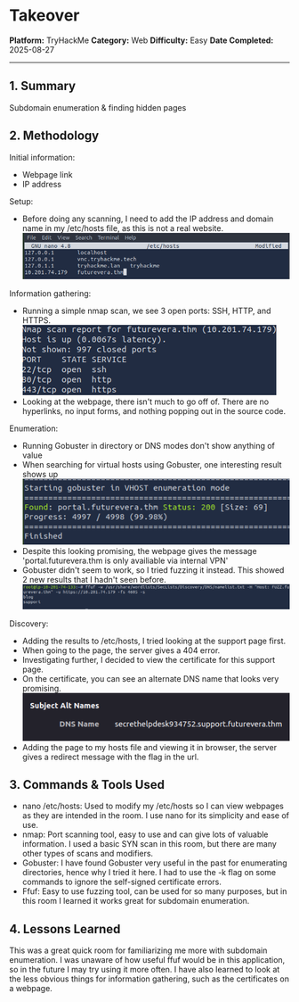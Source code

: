 # Takeover

**Platform:** TryHackMe
**Category:** Web
**Difficulty:** Easy
**Date Completed:** 2025-08-27

---

## 1. Summary
Subdomain enumeration & finding hidden pages

## 2. Methodology
Initial information:
- Webpage link
- IP address

Setup:
- Before doing any scanning, I need to add the IP address and domain name in my /etc/hosts file, as this is not a real website.
![etc/hosts](screenshots/etc-hosts.png)

Information gathering:
- Running a simple nmap scan, we see 3 open ports: SSH, HTTP, and HTTPS.
![nmap scan](screenshots/nmap.png)
- Looking at the webpage, there isn't much to go off of. There are no hyperlinks, no input forms, and nothing popping out in the source code.

Enumeration:
- Running Gobuster in directory or DNS modes don't show anything of value
- When searching for virtual hosts using Gobuster, one interesting result shows up
![gobuster](screenshots/gobuster.png)
- Despite this looking promising, the webpage gives the message 'portal.futurevera.thm is only availiable via internal VPN'
- Gobuster didn't seem to work, so I tried fuzzing it instead. This showed 2 new results that I hadn't seen before.
![ffuf](screenshots/ffuf.png)

Discovery:
- Adding the results to /etc/hosts, I tried looking at the support page first.
- When going to the page, the server gives a 404 error. 
- Investigating further, I decided to view the certificate for this support page.
- On the certificate, you can see an alternate DNS name that looks very promising.
![secret help desk](screenshots/certificate.png)
- Adding the page to my hosts file and viewing it in browser, the server gives a redirect message with the flag in the url.

## 3. Commands & Tools Used
- nano /etc/hosts: Used to modify my /etc/hosts so I can view webpages as they are intended in the room. I use nano for its simplicity and ease of use.
- nmap: Port scanning tool, easy to use and can give lots of valuable information. I used a basic SYN scan in this room, but there are many other types of scans and modifiers.
- Gobuster: I have found Gobuster very useful in the past for enumerating directories, hence why I tried it here. I had to use the -k flag on some commands to ignore the self-signed certificate errors.
- Ffuf: Easy to use fuzzing tool, can be used for so many purposes, but in this room I learned it works great for subdomain enumeration.

## 4. Lessons Learned
This was a great quick room for familiarizing me more with subdomain enumeration. I was unaware of how useful ffuf would be in this application, so in the future I may try using it more often. I have also learned to look at the less obvious things for information gathering, such as the certificates on a webpage. 